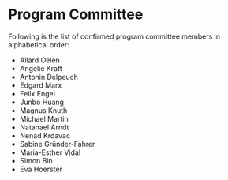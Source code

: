 # Program Committee

Following is the list of confirmed program committee members in alphabetical order:

- Allard Oelen
- Angelie Kraft
- Antonin Delpeuch
- Edgard Marx
- Felix Engel
- Junbo Huang
- Magnus Knuth
- Michael Martin
- Natanael Arndt
- Nenad Krdavac
- Sabine Gründer-Fahrer
- Maria-Esther Vidal
- Simon Bin
- Eva Hoerster
